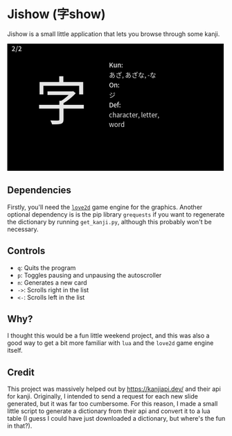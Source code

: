 # Jishow (字show)

Jishow is a small little application that lets you browse through some kanji.

![screenshot](assets/ji.png)

## Dependencies

Firstly, you'll need the [`love2d`](https://love2d.org/) game engine for the graphics. Another optional dependency is is the pip library `grequests` if you want to regenerate the dictionary by running `get_kanji.py`, although this probably won't be necessary.

## Controls

- `q`: Quits the program
- `p`: Toggles pausing and unpausing the autoscroller
- `n`: Generates a new card
- `->`: Scrolls right in the list
- `<-`: Scrolls left in the list

## Why?

I thought this would be a fun little weekend project, and this was also a good way to get a bit more familiar with `lua` and the `love2d` game engine itself.

## Credit

This project was massively helped out by https://kanjiapi.dev/ and their api for kanji. Originally, I intended to send a request for each new slide generated, but it was far too cumbersome. For this reason, I made a small little script to generate a dictionary from their api and convert it to a lua table (I guess I could have just downloaded a dictionary, but where's the fun in that?).
